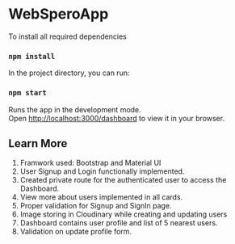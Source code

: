 # WebSperoApp

To install all required dependencies
### `npm install` 

In the project directory, you can run:
### `npm start`

Runs the app in the development mode.\
Open [http://localhost:3000/dashboard](http://localhost:3000/dashboard) to view it in your browser.
## Learn More
1. Framwork used: Bootstrap and Material UI
2. User Signup and Login functionally implemented.
3. Created private route for the authenticated user to access the Dashboard.
4. View more about users implemented in all cards.
5. Proper validation for Signup and SignIn page.
6. Image storing in Cloudinary while creating and updating users 
7. Dashboard contains user profile and list of 5 nearest users.
8. Validation on update profile form.
